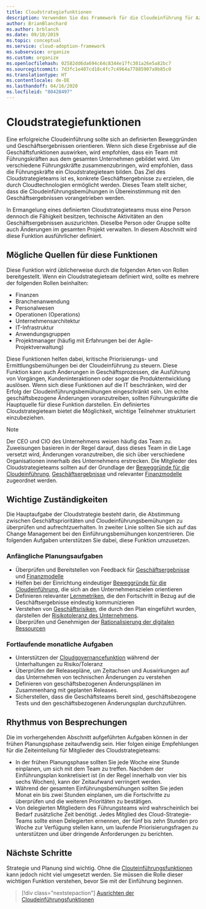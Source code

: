 ```yaml
---
title: Cloudstrategiefunktionen
description: Verwenden Sie das Framework für die Cloudeinführung für Azure, um zu erfahren, wie Sie technische Aktivitäten nach Geschäftsergebnissen ausrichten.
author: BrianBlanchard
ms.author: brblanch
ms.date: 09/10/2019
ms.topic: conceptual
ms.service: cloud-adoption-framework
ms.subservice: organize
ms.custom: organize
ms.openlocfilehash: 02582dd6da694c64c8344e17fc301a26e5a82bc7
ms.sourcegitcommit: 7d3fc1e407cd18c4fc7c4964a77885907a9b85c0
ms.translationtype: HT
ms.contentlocale: de-DE
ms.lasthandoff: 04/16/2020
ms.locfileid: "80428497"
---
```

# <a name="cloud-strategy-capabilities"></a>Cloudstrategiefunktionen

Eine erfolgreiche Cloudeinführung sollte sich an definierten Beweggründen und Geschäftsergebnissen orientieren. Wenn sich diese Ergebnisse auf die Geschäftsfunktionen auswirken, wird empfohlen, dass ein Team mit Führungskräften aus dem gesamten Unternehmen gebildet wird. Um verschiedene Führungskräfte zusammenzubringen, wird empfohlen, dass die Führungskräfte ein Cloudstrategieteam bilden. Das Ziel des Cloudstrategieteams ist es, konkrete Geschäftsergebnisse zu erzielen, die durch Cloudtechnologien ermöglicht werden. Dieses Team stellt sicher, dass die Cloudeinführungsbemühungen in Übereinstimmung mit den Geschäftsergebnissen vorangetrieben werden.

In Ermangelung eines definierten Cloudstrategieteams muss eine Person dennoch die Fähigkeit besitzen, technische Aktivitäten an den Geschäftsergebnissen auszurichten. Dieselbe Person oder Gruppe sollte auch Änderungen im gesamten Projekt verwalten. In diesem Abschnitt wird diese Funktion ausführlicher definiert.

## <a name="possible-sources-for-this-capability"></a>Mögliche Quellen für diese Funktionen

Diese Funktion wird üblicherweise durch die folgenden Arten von Rollen bereitgestellt. Wenn ein Cloudstrategieteam definiert wird, sollte es mehrere der folgenden Rollen beinhalten:

- Finanzen
- Branchenanwendung
- Personalwesen
- Operationen (Operations)
- Unternehmensarchitektur
- IT-Infrastruktur
- Anwendungsgruppen
- Projektmanager (häufig mit Erfahrungen bei der Agile-Projektverwaltung)

Diese Funktionen helfen dabei, kritische Priorisierungs- und Ermittlungsbemühungen bei der Cloudeinführung zu steuern. Diese Funktion kann auch Änderungen in Geschäftsprozessen, die Ausführung von Vorgängen, Kundeninteraktionen oder sogar die Produktentwicklung auslösen. Wenn sich diese Funktionen auf die IT beschränken, wird der Erfolg der Cloudeinführungsbemühungen eingeschränkt sein. Um echte geschäftsbezogene Änderungen voranzutreiben, sollten Führungskräfte die Hauptquelle für diese Funktion darstellen. Ein definiertes Cloudstrategieteam bietet die Möglichkeit, wichtige Teilnehmer strukturiert einzubeziehen.

> [!NOTE]
> Der CEO und CIO des Unternehmens weisen häufig das Team zu. Zuweisungen basieren in der Regel darauf, dass dieses Team in die Lage versetzt wird, Änderungen voranzutreiben, die sich über verschiedene Organisationen innerhalb des Unternehmens erstrecken. Die Mitglieder des Cloudstrategieteams sollten auf der Grundlage der [Beweggründe für die Cloudeinführung](../strategy/motivations.md), [Geschäftsergebnisse](../strategy/business-outcomes/index.md) und relevanter [Finanzmodelle](../strategy/financial-models.md) zugeordnet werden.

## <a name="key-responsibilities"></a>Wichtige Zuständigkeiten

Die Hauptaufgabe der Cloudstrategie besteht darin, die Abstimmung zwischen Geschäftsprioritäten und Cloudeinführungsbemühungen zu überprüfen und aufrechtzuerhalten. In zweiter Linie sollten Sie sich auf das Change Management bei den Einführungsbemühungen konzentrieren. Die folgenden Aufgaben unterstützen Sie dabei, diese Funktion umzusetzen.

### <a name="early-planning-tasks"></a>Anfängliche Planungsaufgaben

- Überprüfen und Bereitstellen von Feedback für [Geschäftsergebnisse](../strategy/business-outcomes/index.md) und [Finanzmodelle](../strategy/financial-models.md)
- Helfen bei der Einrichtung eindeutiger [Beweggründe für die Cloudeinführung](../strategy/motivations.md), die sich an den Unternehmenszielen orientieren
- Definieren relevanter [Lernmetriken](../strategy/learning-metrics.md), die den Fortschritt in Bezug auf die Geschäftsergebnisse eindeutig kommunizieren
- Verstehen von [Geschäftsrisiken](../govern/policy-compliance/risk-tolerance.md), die durch den Plan eingeführt wurden, darstellen der [Risikotoleranz des Unternehmens](../govern/policy-compliance/risk-tolerance.md).
- Überprüfen und Genehmigen der [Rationalisierung der digitalen Ressourcen](../digital-estate/rationalize.md)

### <a name="ongoing-monthly-tasks"></a>Fortlaufende monatliche Aufgaben

- Unterstützen der [Cloudgovernancefunktion](./cloud-governance.md) während der Unterhaltungen zu Risiko/Toleranz
- Überprüfen der Releasepläne, um Zeitachsen und Auswirkungen auf das Unternehmen von technischen Änderungen zu verstehen
- Definieren von geschäftsbezogenen Änderungsplänen im Zusammenhang mit geplanten Releases.
- Sicherstellen, dass die Geschäftsteams bereit sind, geschäftsbezogene Tests und den geschäftsbezogenen Änderungsplan durchzuführen.

## <a name="meeting-cadence"></a>Rhythmus von Besprechungen

Die im vorhergehenden Abschnitt aufgeführten Aufgaben können in der frühen Planungsphase zeitaufwendig sein. Hier folgen einige Empfehlungen für die Zeiteinteilung für Mitglieder des Cloudstrategieteams:

- In der frühen Planungsphase sollten Sie jede Woche eine Stunde einplanen, um sich mit dem Team zu treffen. Nachdem der Einführungsplan konkretisiert ist (in der Regel innerhalb von vier bis sechs Wochen), kann der Zeitaufwand verringert werden.
- Während der gesamten Einführungsbemühungen sollten Sie jeden Monat ein bis zwei Stunden einplanen, um die Fortschritte zu überprüfen und die weiteren Prioritäten zu bestätigen.
- Von delegierten Mitgliedern des Führungsteams wird wahrscheinlich bei Bedarf zusätzliche Zeit benötigt. Jedes Mitglied des Cloud-Strategie-Teams sollte einen Delegierten ernennen, der fünf bis zehn Stunden pro Woche zur Verfügung stellen kann, um laufende Priorisierungsfragen zu unterstützen und über dringende Anforderungen zu berichten.

## <a name="next-steps"></a>Nächste Schritte

Strategie und Planung sind wichtig. Ohne die [Clouteinführungsfunktionen](./cloud-adoption.md) kann jedoch nicht viel umgesetzt werden. Sie müssen die Rolle dieser wichtigen Funktion verstehen, bevor Sie mit der Einführung beginnen.

> [!div class="nextstepaction"]
> [Ausrichten der Cloudeinführungsfunktionen](./cloud-adoption.md)
